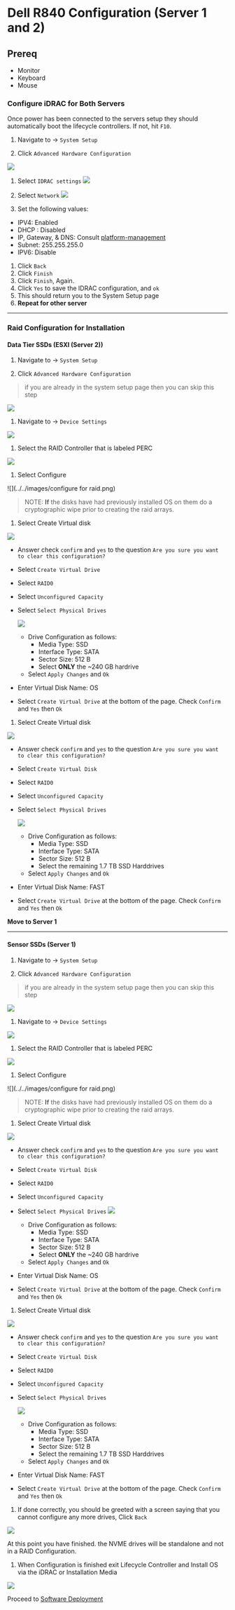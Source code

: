 # Dell R840 Configuration (Server 1 and 2)

## Prereq
- Monitor
- Keyboard
- Mouse

### Configure iDRAC for Both Servers

Once power has been connected to the servers setup they should automatically boot the lifecycle controllers. If not, hit `F10`.


1. Navigate to -> `System Setup`

1. Click `Advanced Hardware Configuration`

  ![](../../images/lifecyclecontroller.png)

1. Select `IDRAC settings`
  ![](../../images/IMG_20190105_101747.jpg)

1. Select `Network`
  ![](../../images/IMG_20190105_101906.jpg)

1. Set the following values:
  - IPV4: Enabled
  - DHCP : Disabled
  - IP, Gateway, & DNS: Consult [platform-management](../platform-management.md)
  - Subnet: 255.255.255.0
  - IPV6: Disable

1. Click `Back`
1. Click `Finish`
1. Click `Finish`, Again.
1. Click `Yes` to save the IDRAC configuration, and `ok`
1. This should return you to the System Setup page
1. **Repeat for other server**

___

### Raid Configuration for Installation

#### Data Tier SSDs (ESXI (Server 2))
1. Navigate to -> `System Setup`

1. Click `Advanced Hardware Configuration`
> if you are already in the system setup page then you can skip this step

  ![](../../images/lifecyclecontroller.png)

1. Navigate to -> `Device Settings`

  ![](../../images/IMG_20190105_093432.jpg)

1. Select the RAID Controller that is labeled PERC

  ![](../../images/IMG_20190105_093446.jpg)

1. Select Configure

  ![](../../images/configure for raid.png)

>NOTE: **If** the disks have had previously installed OS on them do a cryptographic wipe prior to creating the raid arrays.

1. Select Create Virtual disk

  ![](../../images/IMG_20190105_093919.jpg)


  - Answer check `confirm` and `yes` to the question `Are you sure you want to clear this configuration?`

  - Select `Create Virtual Drive`

  - Select `RAID0`

  - Select `Unconfigured Capacity`

  - Select `Select Physical Drives`

    ![](../../images/IMG_20190105_094155.jpg)

    - Drive Configuration as follows:
      - Media Type: SSD
      - Interface Type: SATA
      - Sector Size: 512 B
      - Select **ONLY** the ~240 GB hardrive
    - Select `Apply Changes` and `Ok`
  - Enter Virtual Disk Name: OS
  - Select `Create Virtual Drive` at the bottom of the page. Check `Confirm` and `Yes` then `Ok`

1. Select Create Virtual disk

  ![](../../images/IMG_20190105_093919.jpg)


  - Answer check `confirm` and `yes` to the question `Are you sure you want to clear this configuration?`

  - Select `Create Virtual Disk`

  - Select `RAID0`

  - Select `Unconfigured Capacity`

  - Select `Select Physical Drives`

    ![](../../images/IMG_20190105_094155.jpg)

    - Drive Configuration as follows:
      - Media Type: SSD
      - Interface Type: SATA
      - Sector Size: 512 B
      - Select the remaining 1.7 TB SSD Harddrives
    - Select `Apply Changes` and `Ok`
  - Enter Virtual Disk Name: FAST
  - Select `Create Virtual Drive` at the bottom of the page. Check `Confirm` and `Yes` then `Ok`

**Move to Server 1**
___

#### Sensor SSDs (Server 1)
1. Navigate to -> `System Setup`

1. Click `Advanced Hardware Configuration`
> if you are already in the system setup page then you can skip this step

  ![](../../images/lifecyclecontroller.png)

1. Navigate to -> `Device Settings`

  ![](../../images/IMG_20190105_093432.jpg)

1. Select the RAID Controller that is labeled PERC

  ![](../../images/IMG_20190105_093446.jpg)

1. Select Configure

  ![](../../images/configure for raid.png)

> NOTE: **If** the disks have had previously installed OS on them do a cryptographic wipe prior to creating the raid arrays.

1. Select Create Virtual disk

  ![](../../images/IMG_20190105_093919.jpg)

  - Answer check `confirm` and `yes` to the question `Are you sure you want to clear this configuration?`

  - Select `Create Virtual Disk`

  - Select `RAID0`

  - Select `Unconfigured Capacity`

  - Select `Select Physical Drives`
    ![](../../images/IMG_20190105_094155.jpg)

    - Drive Configuration as follows:
      - Media Type: SSD
      - Interface Type: SATA
      - Sector Size: 512 B
      - Select **ONLY** the ~240 GB hardrive
    - Select `Apply Changes` and `Ok`
  - Enter Virtual Disk Name: OS
  - Select `Create Virtual Drive` at the bottom of the page. Check `Confirm` and `Yes` then `Ok`

1. Select Create Virtual disk

  ![](../../images/IMG_20190105_093919.jpg)

  - Answer check `confirm` and `yes` to the question `Are you sure you want to clear this configuration?`

  - Select `Create Virtual Disk`

  - Select `RAID0`

  - Select `Unconfigured Capacity`

  - Select `Select Physical Drives`

    ![](../../images/IMG_20190105_094155.jpg)

    - Drive Configuration as follows:
      - Media Type: SSD
      - Interface Type: SATA
      - Sector Size: 512 B
      - Select the remaining 1.7 TB SSD Harddrives
    - Select `Apply Changes` and `Ok`
  - Enter Virtual Disk Name: FAST
  - Select `Create Virtual Drive` at the bottom of the page. Check `Confirm` and `Yes` then `Ok`


1. If done correctly, you should be greeted with a screen saying that you cannot configure any more drives, Click `Back`

  ![](../../images/IMG_20190105_095721.jpg)

At this point you have finished. the NVME drives will be standalone and not in a RAID Configuration.


1. When Configuration is finished exit Lifecycle Controller and Install OS via the iDRAC or Installation Media

  ![](../../images/lifecyclecontroller.png)

Proceed to [Software Deployment](../topic/software-deployment.md)
